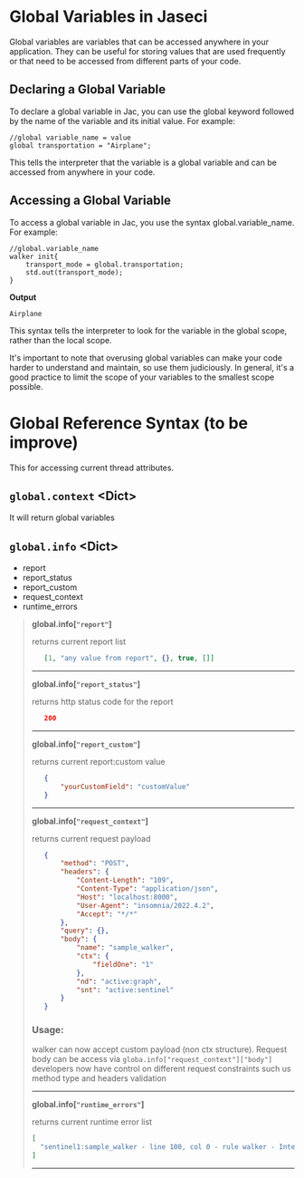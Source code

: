 # Global Variables in Jaseci
Global variables are variables that can be accessed anywhere in your application. They can be useful for storing values that are used frequently or that need to be accessed from different parts of your code.

## Declaring a Global Variable
To declare a global variable in Jac, you can use the global keyword followed by the name of the variable and its initial value. For example:

```jac
//global variable_name = value
global transportation = "Airplane";
```
This tells the interpreter that the variable is a global variable and can be accessed from anywhere in your code.

## Accessing a Global Variable

To access a global variable in Jac, you use the syntax global.variable_name. For example:

```jac
//global.variable_name
walker init{
    transport_mode = global.transportation;
    std.out(transport_mode);
}
```
**Output**
```
Airplane
```
This syntax tells the interpreter to look for the variable in the global scope, rather than the local scope.

It's important to note that overusing global variables can make your code harder to understand and maintain, so use them judiciously. In general, it's a good practice to limit the scope of your variables to the smallest scope possible.

# **Global Reference Syntax** (to be improve)

This for accessing current thread attributes.

## **`global.context` \<Dict\>**

It will return global variables

## **`global.info` \<Dict\>**
 - report
 - report_status
 - report_custom
 - request_context
 - runtime_errors

> **global.info[`"report"`]**
>
> returns current report list
> ```json
>    [1, "any value from report", {}, true, []]
> ```
> ---
> **global.info[`"report_status"`]**
>
> returns http status code for the report
> ```json
>    200
> ```
> ---
> **global.info[`"report_custom"`]**
>
> returns current report:custom value
> ```json
>    {
>        "yourCustomField": "customValue"
>    }
> ```
>
> ---
> **global.info[`"request_context"`]**
>
> returns current request payload
> ```json
>    {
>        "method": "POST",
>        "headers": {
>            "Content-Length": "109",
>            "Content-Type": "application/json",
>            "Host": "localhost:8000",
>            "User-Agent": "insomnia/2022.4.2",
>            "Accept": "*/*"
>        },
>        "query": {},
>        "body": {
>            "name": "sample_walker",
>            "ctx": {
>                "fieldOne": "1"
>            },
>            "nd": "active:graph",
>            "snt": "active:sentinel"
>        }
>    }
> ```
> ### **Usage:**
> walker can now accept custom payload (non ctx structure). Request body can be access via `globa.info["request_context"]["body"]`
> developers now have control on different request constraints such us method type and headers validation
>
> ---
> **global.info[`"runtime_errors"`]**
>
> returns current runtime error list
> ```json
>[
>   "sentinel1:sample_walker - line 100, col 0 - rule walker - Internal Exception: 'NoneType' object has no attribute 'activity_action_ids'"
>]
> ```
> ---
